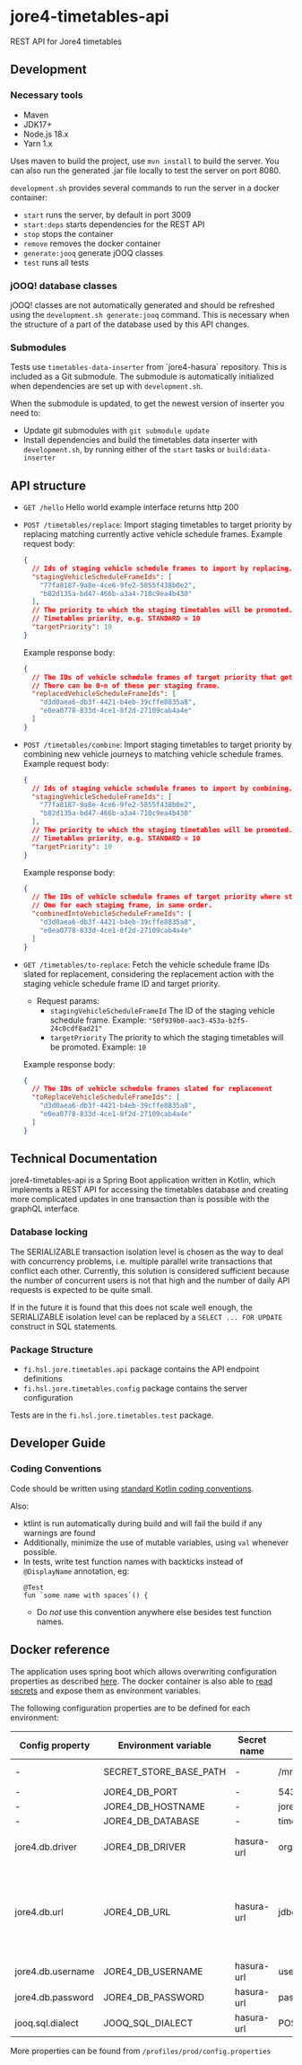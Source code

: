 # jore4-timetables-api

REST API for Jore4 timetables

## Development

### Necessary tools

- Maven
- JDK17+
- Node.js 18.x
- Yarn 1.x

Uses maven to build the project, use `mvn install` to build the server. You can also run the generated .jar file locally to test the server on port 8080.

`development.sh` provides several commands to run the server in a docker container:

- `start` runs the server, by default in port 3009
- `start:deps` starts dependencies for the REST API
- `stop` stops the container
- `remove` removes the docker container
- `generate:jooq` generate jOOQ classes
- `test` runs all tests

### jOOQ! database classes

jOOQ! classes are not automatically generated and should be refreshed using the `development.sh generate:jooq` command. This is necessary when the structure of a part of the database used by this API changes.

### Submodules

Tests use `timetables-data-inserter` from ´jore4-hasura´ repository.
This is included as a Git submodule.
The submodule is automatically initialized when dependencies are set up with `development.sh`.

When the submodule is updated, to get the newest version of inserter you need to:
- Update git submodules with `git submodule update`
- Install dependencies and build the timetables data inserter with `development.sh`,
  by running either of the `start` tasks or `build:data-inserter`

## API structure

- `GET /hello` Hello world example interface returns http 200
- `POST /timetables/replace`: Import staging timetables to target priority
  by replacing matching currently active vehicle schedule frames.
  Example request body:
  ```JSON
  {
    // Ids of staging vehicle schedule frames to import by replacing.
    "stagingVehicleScheduleFrameIds": [
      "77fa8187-9a8e-4ce6-9fe2-5855f438b0e2",
      "b82d135a-bd47-466b-a3a4-710c9ea4b430"
    ],
    // The priority to which the staging timetables will be promoted.
    // Timetables priority, e.g. STANDARD = 10
    "targetPriority": 10
  }
  ```
  Example response body:
  ```JSON
  {
    // The IDs of vehicle schedule frames of target priority that got replaced.
    // There can be 0-n of these per staging frame.
    "replacedVehicleScheduleFrameIds": [
      "d3d0aea6-db3f-4421-b4eb-39cffe8835a8",
      "e0ea0778-833d-4ce1-8f2d-27109cab4a4e"
    ]
  }
  ```
- `POST /timetables/combine`: Import staging timetables to target priority
  by combining new vehicle journeys to matching vehicle schedule frames.
  Example request body:
  ```JSON
  {
    // Ids of staging vehicle schedule frames to import by combining.
    "stagingVehicleScheduleFrameIds": [
      "77fa8187-9a8e-4ce6-9fe2-5855f438b0e2",
      "b82d135a-bd47-466b-a3a4-710c9ea4b430"
    ],
    // The priority to which the staging timetables will be promoted.
    // Timetables priority, e.g. STANDARD = 10
    "targetPriority": 10
  }
  ```
  Example response body:
  ```JSON
  {
    // The IDs of vehicle schedule frames of target priority where staging vehicle schedule frames got combined to.
    // One for each staging frame, in same order.
    "combinedIntoVehicleScheduleFrameIds": [
      "d3d0aea6-db3f-4421-b4eb-39cffe8835a8",
      "e0ea0778-833d-4ce1-8f2d-27109cab4a4e"
    ]
  }
  ```
- `GET /timetables/to-replace`: Fetch the vehicle schedule frame IDs slated for replacement,
  considering the replacement action with the staging vehicle schedule frame ID and target priority.
  - Request params:
    - `stagingVehicleScheduleFrameId` The ID of the staging vehicle schedule frame. Example: `"50f939b0-aac3-453a-b2f5-24c0cdf8ad21"`
    - `targetPriority` The priority to which the staging timetables will be promoted. Example: `10`

  Example response body:
  ```JSON
  {
    // The IDs of vehicle schedule frames slated for replacement
    "toReplaceVehicleScheduleFrameIds": [
      "d3d0aea6-db3f-4421-b4eb-39cffe8835a8",
      "e0ea0778-833d-4ce1-8f2d-27109cab4a4e"
    ]
  }
  ```
## Technical Documentation

jore4-timetables-api is a Spring Boot application written in Kotlin, which implements a REST API for accessing the timetables database and creating more complicated updates in one transaction than is possible with the graphQL interface.

### Database locking

The SERIALIZABLE transaction isolation level is chosen as the way to deal with concurrency problems, i.e. multiple parallel write transactions that conflict each other. Currently, this solution is considered sufficient because the number of concurrent users is not that high and the number of daily API requests is expected to be quite small.

If in the future it is found that this does not scale well enough, the SERIALIZABLE isolation level can be replaced by a `SELECT ... FOR UPDATE` construct in SQL statements.

### Package Structure

- `fi.hsl.jore.timetables.api` package contains the API endpoint definitions
- `fi.hsl.jore.timetables.config` package contains the server configuration

Tests are in the `fi.hsl.jore.timetables.test` package.

## Developer Guide

### Coding Conventions

Code should be written using [standard Kotlin coding conventions](https://kotlinlang.org/docs/coding-conventions.html).

Also:

- ktlint is run automatically during build and will fail the build if any warnings are found
- Additionally, minimize the use of mutable variables, using `val` whenever possible.
- In tests, write test function names with backticks instead of `@DisplayName` annotation, eg:
  ````
  @Test
  fun `some name with spaces`() {
  ````
  - Do *not* use this convention anywhere else besides test function names.

## Docker reference

The application uses spring boot which allows overwriting configuration properties as described
[here](https://docs.spring.io/spring-boot/docs/current/reference/html/features.html#features.external-config.typesafe-configuration-properties.relaxed-binding.environment-variables).
The docker container is also able to
[read secrets](https://github.com/HSLdevcom/jore4-tools#read-secretssh) and expose
them as environment variables.

The following configuration properties are to be defined for each environment:

| Config property   | Environment variable   | Secret name | Example                                       | Description                                                                                                                     |
| ----------------- | ---------------------- | ----------- | --------------------------------------------- | ------------------------------------------------------------------------------------------------------------------------------- |
| -                 | SECRET_STORE_BASE_PATH | -           | /mnt/secrets-store                            | Directory containing the docker secrets                                                                                         |
| -                 | JORE4_DB_PORT          | -           | 5432                                          | Port of database                                                                                                                |
| -                 | JORE4_DB_HOSTNAME      | -           | jore4-testdb                                  | Hostname for database                                                                                                           |
| -                 | JORE4_DB_DATABASE      | -           | timetablesdb                                  | Database name                                                                                                                   |
| jore4.db.driver   | JORE4_DB_DRIVER        | hasura-url  | org.postgresql.Driver                         | Driver for database connection. Postgresql by default                                                                           |
| jore4.db.url      | JORE4_DB_URL           | hasura-url  | jdbc:postgresql://localhost:5342/timetablesdb | JDBC connection URL for database. Constructed from JORE4_DB_PORT, JORE4_DB_HOSTNAME and JORE4_DB_DATABASE if it is not defined. |
| jore4.db.username | JORE4_DB_USERNAME      | hasura-url  | username                                      | Database username                                                                                                               |
| jore4.db.password | JORE4_DB_PASSWORD      | hasura-url  | password                                      | Database user password                                                                                                          |
| jooq.sql.dialect  | JOOQ_SQL_DIALECT       | hasura-url  | POSTGRES                                      | Dialect for jOOQ, postgresql by default                                                                                         |

More properties can be found from `/profiles/prod/config.properties`
